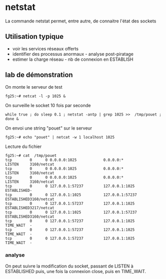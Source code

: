 # netstat

La commande netstat permet, entre autre,  de connaitre l'état des sockets

## Utilisation typique
* voir les services réseaux offerts
* identifier des processus anormaux - analyse post-piratage
* estimer la charge réseau - nb de connexion en ESTABLISH

## lab de démonstration 
On monte le serveur de test
```
fg25:~# netcat -l -p 1025 &
```
On surveille le socket 10 fois par seconde
```
while true ; do sleep 0.1 ; netstat -antp | grep 1025 >>  /tmp/pouet ; done &
```
On envoi une string "pouet" sur le serveur
```
fg25:~# echo "pouet" | netcat -w 1 localhost 1025
```
Lecture du fichier
```
fg25:~# cat  /tmp/pouet
tcp        0      0 0.0.0.0:1025            0.0.0.0:*               LISTEN     3160/netcat         
tcp        0      0 0.0.0.0:1025            0.0.0.0:*               LISTEN     3160/netcat         
tcp        0      0 0.0.0.0:1025            0.0.0.0:*               LISTEN     3160/netcat         
tcp        0      0 127.0.0.1:57237         127.0.0.1:1025          ESTABLISHED-                   
tcp        0      0 127.0.0.1:1025          127.0.0.1:57237         ESTABLISHED3160/netcat         
tcp        0      0 127.0.0.1:57237         127.0.0.1:1025          ESTABLISHED3217/netcat         
tcp        0      0 127.0.0.1:1025          127.0.0.1:57237         ESTABLISHED3160/netcat
tcp        0      0 127.0.0.1:57237         127.0.0.1:1025          TIME_WAIT  -                   
tcp        0      0 127.0.0.1:57237         127.0.0.1:1025          TIME_WAIT  -                   
tcp        0      0 127.0.0.1:57237         127.0.0.1:1025          TIME_WAIT  -
```
### analyse
On peut suivre la modification du socket, passant de LISTEN à ESTABLISHED puis, une fois la connexion close, puis en TIME_WAIT. 
